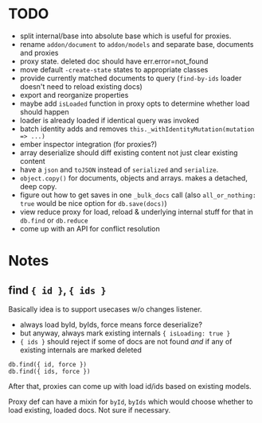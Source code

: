 # TODO

* split internal/base into absolute base which is useful for proxies.
* rename `addon/document` to `addon/models` and separate base, documents and proxies
* proxy state. deleted doc should have err.error=not_found
* move default `-create-state` states to appropriate classes
* provide currently matched documents to query (`find-by-ids` loader doesn't need to reload existing docs)
* export and reorganize properties
* maybe add `isLoaded` function in proxy opts to determine whether load should happen
* loader is already loaded if identical query was invoked
* batch identity adds and removes `this._withIdentityMutation(mutation => ...)`
* ember inspector integration (for proxies?)
* array deserialize should diff existing content not just clear existing content
* have a `json` and `toJSON` instead of `serialized` and `serialize`.
* `object.copy()` for documents, objects and arrays. makes a detached, deep copy.
* figure out how to get saves in one `_bulk_docs` call (also `all_or_nothing: true` would be nice option for `db.save(docs)`)
* view reduce proxy for load, reload & underlying internal stuff for that in `db.find` or `db.reduce`
* come up with an API for conflict resolution


# Notes

## find `{ id }`, `{ ids }`

Basically idea is to support usecases w/o changes listener.

* always load byId, byIds, force means force deserialize?
* but anyway, always mark existing internals `{ isLoading: true }`
* `{ ids }` should reject if some of docs are not found _and_ if any of existing internals are marked deleted

```
db.find({ id, force })
db.find({ ids, force })
```

After that, proxies can come up with load id/ids based on existing models.

Proxy def can have a mixin for `byId`, `byIds` which would choose whether to load existing, loaded docs. Not sure if necessary.
